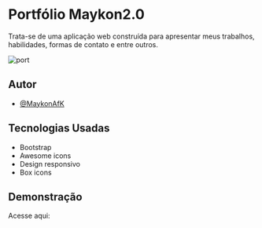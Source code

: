 
# Portfólio Maykon2.0

Trata-se de uma aplicação web construída para apresentar meus trabalhos, habilidades, formas de contato e entre outros.

![port](https://github.com/MaykonAfK/PortfolioMaykon2.0/assets/72274011/7fdb28e0-6a94-4bc4-b43d-78c7d3d38c59)


## Autor

- [@MaykonAfK](https://github.com/MaykonAfK)


## Tecnologias Usadas

- Bootstrap
- Awesome icons
- Design responsivo
- Box icons


## Demonstração

Acesse aqui: 

